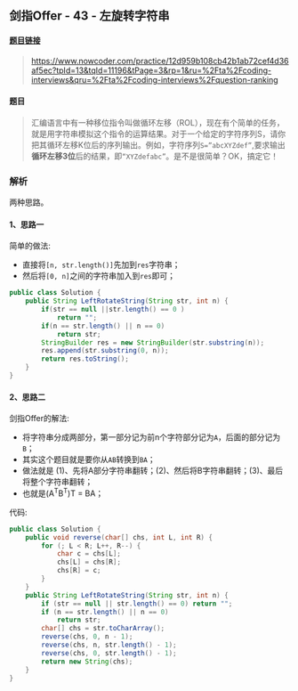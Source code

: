 ## 剑指Offer - 43 - 左旋转字符串

#### [题目链接](https://www.nowcoder.com/practice/12d959b108cb42b1ab72cef4d36af5ec?tpId=13&tqId=11196&tPage=3&rp=1&ru=%2Fta%2Fcoding-interviews&qru=%2Fta%2Fcoding-interviews%2Fquestion-ranking)

> https://www.nowcoder.com/practice/12d959b108cb42b1ab72cef4d36af5ec?tpId=13&tqId=11196&tPage=3&rp=1&ru=%2Fta%2Fcoding-interviews&qru=%2Fta%2Fcoding-interviews%2Fquestion-ranking

#### 题目

> 汇编语言中有一种移位指令叫做循环左移（ROL），现在有个简单的任务，就是用字符串模拟这个指令的运算结果。对于一个给定的字符序列S，请你把其循环左移K位后的序列输出。例如，字符序列`S=”abcXYZdef”`,要求输出**循环左移3位**后的结果，即`“XYZdefabc”`。是不是很简单？OK，搞定它！

### 解析

两种思路。

#### 1、思路一

简单的做法:

* 直接将`[n, str.length()]`先加到`res`字符串；
* 然后将`[0, n]`之间的字符串加入到`res`即可；

```java
public class Solution {
    public String LeftRotateString(String str, int n) {
        if(str == null ||str.length() == 0 )
            return "";
        if(n == str.length() || n == 0)
            return str;
        StringBuilder res = new StringBuilder(str.substring(n));
        res.append(str.substring(0, n));
        return res.toString();
    }
}
```

#### 2、思路二

剑指Offer的解法:

* 将字符串分成两部分，第一部分记为前n个字符部分记为`A`，后面的部分记为`B`；
* 其实这个题目就是要你从`AB`转换到`BA`；
* 做法就是 (1)、先将A部分字符串翻转；(2)、然后将B字符串翻转；(3)、最后将整个字符串翻转；
* 也就是(A<sup>T</sup>B<sup>T</sup>)<sup></sup>T = BA；

代码:

```java
public class Solution {
    public void reverse(char[] chs, int L, int R) {
        for (; L < R; L++, R--) {
            char c = chs[L];
            chs[L] = chs[R];
            chs[R] = c;
        }
    }
    public String LeftRotateString(String str, int n) {
        if (str == null || str.length() == 0) return "";
        if (n == str.length() || n == 0)
            return str;
        char[] chs = str.toCharArray();
        reverse(chs, 0, n - 1);
        reverse(chs, n, str.length() - 1);
        reverse(chs, 0, str.length() - 1);
        return new String(chs);
    }
}
```

